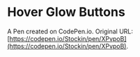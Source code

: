 # Hover Glow Buttons

A Pen created on CodePen.io. Original URL: [https://codepen.io/Stockin/pen/XPvpoB](https://codepen.io/Stockin/pen/XPvpoB).



